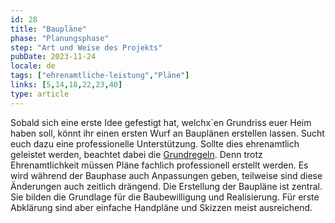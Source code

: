 ```yaml
---
id: 28
title: "Baupläne"
phase: "Planungsphase"
step: "Art und Weise des Projekts"
pubDate: 2023-11-24
locale: de
tags: ["ehrenamtliche-leistung","Pläne"]
links: [5,14,18,22,23,40]
type: article
---
```


Sobald sich eine erste Idee gefestigt hat, welchx`en Grundriss euer Heim haben soll, könnt ihr einen ersten Wurf an Bauplänen erstellen lassen. Sucht euch dazu eine professionelle Unterstützung. Sollte dies ehrenamtlich geleistet werden, beachtet dabei die [Grundregeln](ehrenamtliche-leistung). Denn trotz Ehrenamtlichkeit müssen Pläne fachlich professionell erstellt werden. Es wird während der Bauphase auch Anpassungen geben, teilweise sind diese Änderungen auch zeitlich drängend. Die Erstellung der Baupläne ist zentral. Sie bilden die Grundlage für die Baubewilligung und Realisierung. Für erste Abklärung sind aber einfache Handpläne und Skizzen meist ausreichend.
